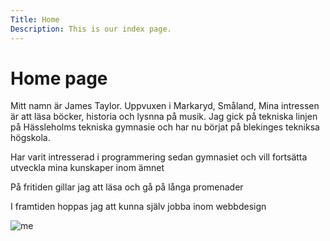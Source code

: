 ```yaml
---
Title: Home
Description: This is our index page.
---
```


Home page
==========================

Mitt namn är James Taylor. Uppvuxen i Markaryd, Småland, Mina intressen är att läsa böcker, historia och lysnna på musik. Jag gick på tekniska linjen på Hässleholms tekniska gymnasie och har nu börjat på blekinges tekniksa högskola.

Har varit intresserad i programmering sedan gymnasiet och vill fortsätta utveckla mina kunskaper inom ämnet

På fritiden gillar jag att läsa och gå på långa promenader

I framtiden hoppas jag att kunna själv jobba inom webbdesign

![me](%assets_url%/img/me.jpg)
